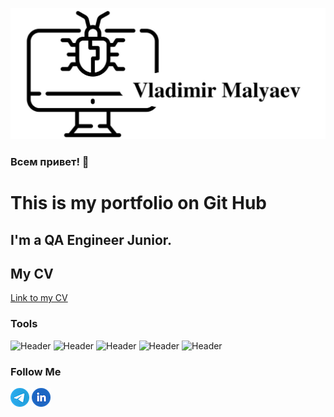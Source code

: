 ![Header](https://github.com/Malyaev/Malyaev/blob/main/icon/logo.jpg)

### Всем привет! 👋
This is my portfolio on Git Hub
=======
## I'm a QA Engineer Junior. 
## My CV
[Link to my CV](https://drive.google.com/file/d/1hg46UsOtsbOL6jGPHrs_3uuz7DGYiw7s/view?usp=sharing)

### Tools
![Header](https://github.com/Malyaev/Malyaev/blob/main/LINKEDIN.pn)
![Header](https://github.com/Malyaev/Malyaev/blob/main/LINKEDIN.pg)
![Header](https://github.com/Malyaev/Malyaev/blob/main/LINKEDIN.ng)
![Header](https://github.com/Malyaev/Malyaev/blob/main/LINKEDIN.pg)
![Header](https://github.com/Malyaev/Malyaev/blob/main/LINKEDIN.pn)

### Follow Me
[![Header](https://github.com/Malyaev/Malyaev/blob/main/icon/Telegram30.png)](https://t.me/mva_qa)
[![Header](https://github.com/Malyaev/Malyaev/blob/main/icon/LinkedIn30.png)](https://www.linkedin.com/in/malyaev/)
